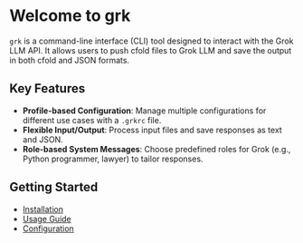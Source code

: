  # Welcome to grk
 
 `grk` is a command-line interface (CLI) tool designed to interact with the Grok LLM API. It allows users to push cfold files to Grok LLM and save the output in both cfold and JSON formats.
 
 ## Key Features
 
 - **Profile-based Configuration**: Manage multiple configurations for different use cases with a `.grkrc` file.
 - **Flexible Input/Output**: Process input files and save responses as text and JSON.
 - **Role-based System Messages**: Choose predefined roles for Grok (e.g., Python programmer, lawyer) to tailor responses.
 
 ## Getting Started
 
 - [Installation](./installation.md)
 - [Usage Guide](./usage.md)
 - [Configuration](./configuration.md)
